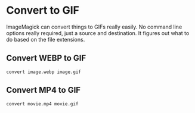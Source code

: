 # Convert to GIF

ImageMagick can convert things to GIFs really easily. No command line options really required, just a source and destination. It figures out what to do based on the file extensions.

## Convert WEBP to GIF

```
convert image.webp image.gif
```

## Convert MP4 to GIF

```
convert movie.mp4 movie.gif
```
